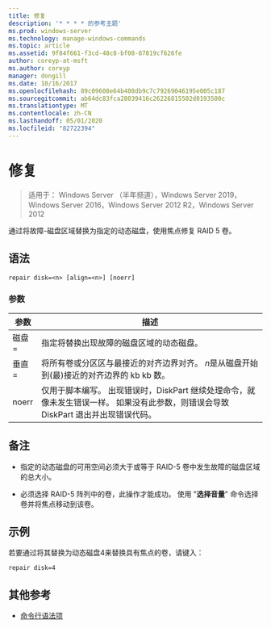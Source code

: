 ```yaml
---
title: 修复
description: '* * * * 的参考主题'
ms.prod: windows-server
ms.technology: manage-windows-commands
ms.topic: article
ms.assetid: 9f84f661-f3cd-48c8-bf08-87819cf626fe
author: coreyp-at-msft
ms.author: coreyp
manager: dongill
ms.date: 10/16/2017
ms.openlocfilehash: 89c09608e64b408db9c7c79269046195e005c187
ms.sourcegitcommit: ab64dc83fca28039416c26226815502d0193500c
ms.translationtype: MT
ms.contentlocale: zh-CN
ms.lasthandoff: 05/01/2020
ms.locfileid: "82722394"
---
```

# <a name="repair"></a>修复

> 适用于： Windows Server （半年频道），Windows Server 2019，Windows Server 2016，Windows Server 2012 R2，Windows Server 2012

通过将故障\-磁盘区域替换为指定的动态磁盘，使用焦点修复 RAID 5 卷。  
  
  
  
## <a name="syntax"></a>语法  
  
```  
repair disk=<n> [align=<n>] [noerr]  
```  
  
### <a name="parameters"></a>参数  
  
| 参数  |                                                                                             描述                                                                                              |
|------------|------------------------------------------------------------------------------------------------------------------------------------------------------------------------------------------------------|
| 磁盘\=<n>  |                                                                 指定将替换出现故障的磁盘区域的动态磁盘。                                                                 |
| 垂直\=<n> |          将所有卷或分区区与最接近的对齐边界对齐。 *n*是从磁盘开始到\(最\)接近的对齐边界的 kb kb 数。           |
|   noerr    | 仅用于脚本编写。 出现错误时，DiskPart 继续处理命令，就像未发生错误一样。 如果没有此参数，则错误会导致 DiskPart 退出并出现错误代码。 |
  
## <a name="remarks"></a>备注  
  
-   指定的动态磁盘的可用空间必须大于或等于 RAID\-5 卷中发生故障的磁盘区域的总大小。  
  
-   必须选择 RAID\-5 阵列中的卷，此操作才能成功。 使用 "**选择音量**" 命令选择卷并将焦点移动到该卷。  
  
## <a name="examples"></a>示例  
若要通过将其替换为动态磁盘4来替换具有焦点的卷，请键入：  
  
```  
repair disk=4  
```  
  
## <a name="additional-references"></a>其他参考  
- [命令行语法项](command-line-syntax-key.md)  
  

  

